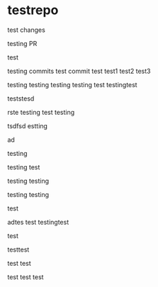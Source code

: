 # testrepo

test changes

testing PR

test


testing commits
test commit
test
test1
test2
test3

testing
testing
testing
testing
test
testingtest

teststesd

rste
testing
test
testing

tsdfsd
estting

ad

testing

testing
test

testing
testing

testing
testing

test

adtes
test
testingtest

test

testtest

test
test

test
test
test
